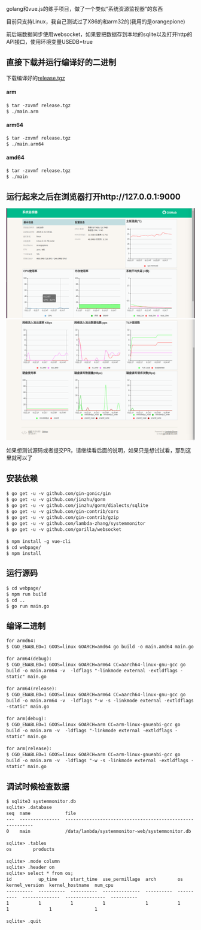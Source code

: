 golang和vue.js的练手项目，做了一个类似“系统资源监视器”的东西

目前只支持Linux，我自己测试过了X86的和arm32的(我用的是orangepione)

前后端数据同步使用websocket，如果要把数据存到本地的sqlite以及打开http的API接口，使用环境变量USEDB=true


## 直接下载并运行编译好的二进制
下载编译好的[release.tgz](https://github.com/lambda-zhang/systemmonitor-web/releases/download/20190331/release.tgz)

#### arm
```
$ tar -zxvmf release.tgz
$ ./main.arm
```

#### arm64
```
$ tar -zxvmf release.tgz
$ ./main.arm64
```

#### amd64
```
$ tar -zxvmf release.tgz
$ ./main
```

## 运行起来之后在浏览器打开http://127.0.0.1:9000
![截图1](https://github.com/lambda-zhang/systemmonitor-web/blob/master/webpage/static/images/screenshot1.png)
![截图2](https://github.com/lambda-zhang/systemmonitor-web/blob/master/webpage/static/images/screenshot2.png)

如果想测试源码或者提交PR，请继续看后面的说明，如果只是想试试看，那到这里就可以了

## 安装依赖
```
$ go get -u -v github.com/gin-gonic/gin
$ go get -u -v github.com/jinzhu/gorm
$ go get -u -v github.com/jinzhu/gorm/dialects/sqlite
$ go get -u -v github.com/gin-contrib/cors
$ go get -u -v github.com/gin-contrib/gzip
$ go get -u -v github.com/lambda-zhang/systemmonitor
$ go get -u -v github.com/gorilla/websocket

$ npm install -g vue-cli
$ cd webpage/
$ npm install
```

## 运行源码
```
$ cd webpage/
$ npm run build
$ cd ..
$ go run main.go
```


## 编译二进制
```
for armd64:
$ CGO_ENABLED=1 GOOS=linux GOARCH=amd64 go build -o main.amd64 main.go

for arm64(debug):
$ CGO_ENABLED=1 GOOS=linux GOARCH=arm64 CC=aarch64-linux-gnu-gcc go build -o main.arm64 -v  -ldflags "-linkmode external -extldflags -static" main.go

for arm64(release):
$ CGO_ENABLED=1 GOOS=linux GOARCH=arm64 CC=aarch64-linux-gnu-gcc go build -o main.arm64 -v  -ldflags "-w -s -linkmode external -extldflags -static" main.go

for arm(debug):
$ CGO_ENABLED=1 GOOS=linux GOARCH=arm CC=arm-linux-gnueabi-gcc go build -o main.arm -v  -ldflags "-linkmode external -extldflags -static" main.go

for arm(release):
$ CGO_ENABLED=1 GOOS=linux GOARCH=arm CC=arm-linux-gnueabi-gcc go build -o main.arm -v  -ldflags "-w -s -linkmode external -extldflags -static" main.go
```



## 调试时候检查数据
```
$ sqlite3 systemmonitor.db
sqlite> .database
seq  name             file
---  ---------------  ----------------------------------------------------------
0    main             /data/lambda/systemmonitor-web/systemmonitor.db

sqlite> .tables
os        products

sqlite> .mode column
sqlite> .header on
sqlite> select * from os;
id          up_time     start_time  use_permillage  arch        os          kernel_version  kernel_hostname  num_cpu
----------  ----------  ----------  --------------  ----------  ----------  --------------  ---------------  ----------
1           1           1           1               1           1           1               1                1

sqlite> .quit
```
